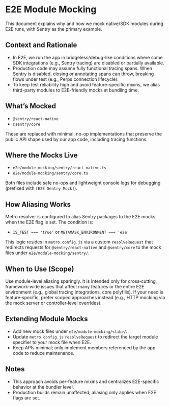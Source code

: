 # E2E Module Mocking

This document explains why and how we mock native/SDK modules during E2E runs, with Sentry as the primary example.

## Context and Rationale

- In E2E, we run the app in bridgeless/debug-like conditions where some SDK integrations (e.g., Sentry tracing) are disabled or partially available.
- Production code may assume fully functional tracing spans. When Sentry is disabled, closing or annotating spans can throw, breaking flows under test (e.g., Perps connection lifecycle).
- To keep test reliability high and avoid feature-specific mixins, we alias third-party modules to E2E-friendly mocks at bundling time.

## What’s Mocked

- `@sentry/react-native`
- `@sentry/core`

These are replaced with minimal, no-op implementations that preserve the public API shape used by our app code, including tracing functions.

## Where the Mocks Live

- `e2e/module-mocking/sentry/react-native.ts`
- `e2e/module-mocking/sentry/core.ts`

Both files include safe no-ops and lightweight console logs for debugging (prefixed with `[E2E Sentry Mock]`).

## How Aliasing Works

Metro resolver is configured to alias Sentry packages to the E2E mocks when the E2E flag is set. The condition is:

- `IS_TEST === 'true'` or `METAMASK_ENVIRONMENT === 'e2e'`

This logic resides in `metro.config.js` via a custom `resolveRequest` that redirects requests for `@sentry/react-native` and `@sentry/core` to the mock files under `e2e/module-mocking/sentry/`.

## When to Use (Scope)

Use module-level aliasing sparingly. It is intended only for cross‑cutting, framework‑wide issues that affect many features or the entire E2E environment (e.g., global tracing integrations, core polyfills). If your need is feature‑specific, prefer scoped approaches instead (e.g., HTTP mocking via the mock server or controller‑level overrides).

## Extending Module Mocks

- Add new mock files under `e2e/module-mocking/<lib>/`.
- Update `metro.config.js` `resolveRequest` to redirect the target module specifier to your mock file when E2E.
- Keep APIs minimal; only implement members referenced by the app code to reduce maintenance.

## Notes

- This approach avoids per-feature mixins and centralizes E2E-specific behavior at the bundler level.
- Production builds remain unaffected; aliasing only applies when E2E flags are set.
